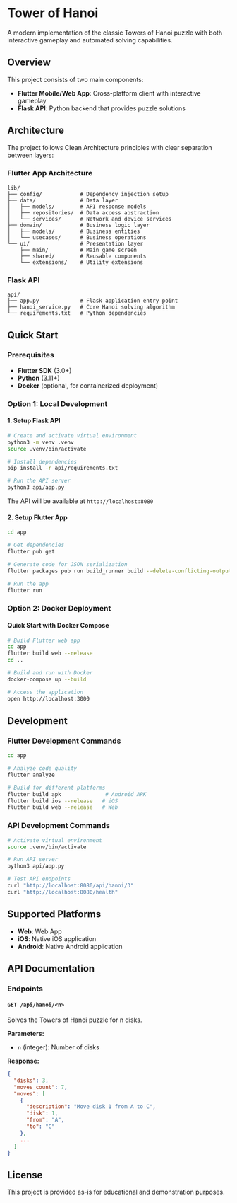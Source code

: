 # Tower of Hanoi

A modern implementation of the classic Towers of Hanoi puzzle with both interactive gameplay and automated solving capabilities.

## Overview

This project consists of two main components:
- **Flutter Mobile/Web App**: Cross-platform client with interactive gameplay
- **Flask API**: Python backend that provides puzzle solutions

## Architecture

The project follows Clean Architecture principles with clear separation between layers:

### Flutter App Architecture
```
lib/
├── config/            # Dependency injection setup
├── data/              # Data layer
│   ├── models/        # API response models
│   ├── repositories/  # Data access abstraction
│   └── services/      # Network and device services
├── domain/            # Business logic layer
│   ├── models/        # Business entities
│   └── usecases/      # Business operations
└── ui/                # Presentation layer
    ├── main/          # Main game screen
    ├── shared/        # Reusable components
    └── extensions/    # Utility extensions
```

### Flask API
```
api/
├── app.py             # Flask application entry point
├── hanoi_service.py   # Core Hanoi solving algorithm
└── requirements.txt   # Python dependencies
```

## Quick Start

### Prerequisites
- **Flutter SDK** (3.0+)
- **Python** (3.11+)
- **Docker** (optional, for containerized deployment)

### Option 1: Local Development

#### 1. Setup Flask API
```bash
# Create and activate virtual environment
python3 -m venv .venv
source .venv/bin/activate

# Install dependencies
pip install -r api/requirements.txt

# Run the API server
python3 api/app.py
```
The API will be available at `http://localhost:8080`

#### 2. Setup Flutter App
```bash
cd app

# Get dependencies
flutter pub get

# Generate code for JSON serialization
flutter packages pub run build_runner build --delete-conflicting-outputs

# Run the app
flutter run
```

### Option 2: Docker Deployment

#### Quick Start with Docker Compose
```bash
# Build Flutter web app
cd app
flutter build web --release
cd ..

# Build and run with Docker
docker-compose up --build

# Access the application
open http://localhost:3000
```

## Development

### Flutter Development Commands
```bash
cd app

# Analyze code quality
flutter analyze

# Build for different platforms
flutter build apk              # Android APK
flutter build ios --release   # iOS
flutter build web --release   # Web
```

### API Development Commands
```bash
# Activate virtual environment
source .venv/bin/activate

# Run API server
python3 api/app.py

# Test API endpoints
curl "http://localhost:8080/api/hanoi/3"
curl "http://localhost:8080/health"
```

## Supported Platforms

- **Web**: Web App
- **iOS**: Native iOS application
- **Android**: Native Android application  

## API Documentation

### Endpoints

#### `GET /api/hanoi/<n>`
Solves the Towers of Hanoi puzzle for n disks.

**Parameters:**
- `n` (integer): Number of disks

**Response:**
```json
{
  "disks": 3,
  "moves_count": 7,
  "moves": [
    {
      "description": "Move disk 1 from A to C",
      "disk": 1,
      "from": "A",
      "to": "C"
    },
    ...
  ]
}
```

## License

This project is provided as-is for educational and demonstration purposes.
